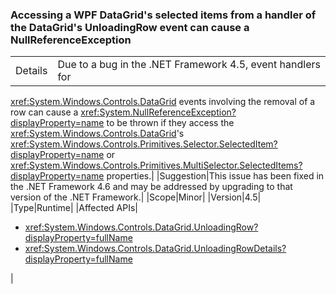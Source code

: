 ### Accessing a WPF DataGrid's selected items from a handler of the DataGrid's UnloadingRow event can cause a NullReferenceException

|   |   |
|---|---|
|Details|Due to a bug in the .NET Framework 4.5, event handlers for
<xref:System.Windows.Controls.DataGrid> events involving the removal of a row
can cause a <xref:System.NullReferenceException?displayProperty=name> to be
thrown if they access the
<xref:System.Windows.Controls.DataGrid>&#39;s
<xref:System.Windows.Controls.Primitives.Selector.SelectedItem?displayProperty=name>
or <xref:System.Windows.Controls.Primitives.MultiSelector.SelectedItems?displayProperty=name>
properties.|
|Suggestion|This issue has been fixed in the .NET Framework 4.6 and may be addressed by upgrading to that version of the .NET Framework.|
|Scope|Minor|
|Version|4.5|
|Type|Runtime|
|Affected APIs|<ul><li><xref:System.Windows.Controls.DataGrid.UnloadingRow?displayProperty=fullName></li><li><xref:System.Windows.Controls.DataGrid.UnloadingRowDetails?displayProperty=fullName></li></ul>|
